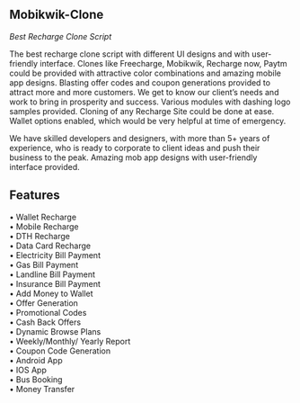<h2> Mobikwik-Clone</h2>
<i>Best Recharge Clone Script</i><br>

The best recharge clone script with different UI designs and with user-friendly interface. Clones like Freecharge, Mobikwik, Recharge now, Paytm could be provided with attractive color combinations and amazing mobile app designs. Blasting offer codes and coupon generations provided to attract more and more customers. We get to know our client’s needs and work to bring in prosperity and success. Various modules with dashing logo samples provided. Cloning of any Recharge Site could be done at ease. Wallet options enabled, which would be very helpful at time of emergency.

We have skilled developers and designers, with more than 5+ years of experience, who is ready to corporate to client ideas and push their business to the peak. Amazing mob app designs with user-friendly interface provided.

<h2>Features</h2>
• Wallet Recharge<br>
• Mobile Recharge<br>
• DTH Recharge<br>
• Data Card Recharge<br>
• Electricity Bill Payment<br>
• Gas Bill Payment<br>
• Landline Bill Payment<br>
• Insurance Bill Payment<br>
• Add Money to Wallet<br>
• Offer Generation<br>
• Promotional Codes<br>
• Cash Back Offers<br>
• Dynamic Browse Plans<br>
• Weekly/Monthly/ Yearly Report<br>
• Coupon Code Generation<br>
• Android App<br>
• IOS App<br>
• Bus Booking<br>
• Money Transfer<br>
